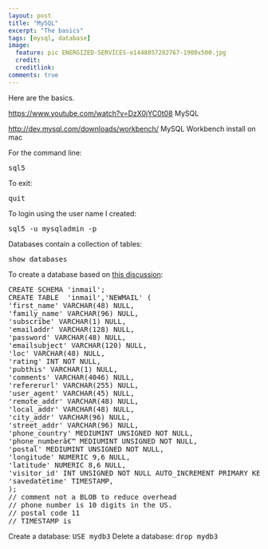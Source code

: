 ```yaml
---
layout: post
title: "MySQL"
excerpt: "The basics"
tags: [mysql, database]
image:
  feature: pic ENERGIZED-SERVICES-e1448057282767-1900x500.jpg
  credit: 
  creditlink: 
comments: true
---
```


Here are the basics.

https://www.youtube.com/watch?v=DzX0jYC0t08
MySQL

http://dev.mysql.com/downloads/workbench/
MySQL Workbench install on mac

For the command line:

<tt>sql5</tt>

To exit:

<tt>quit</tt>

To login using the user name I created:

<tt>sql5 -u mysqladmin -p</tt>

Databases contain a collection of tables:

<tt>show databases</tt>

To create a database based on
<a target="_blank" href="http://stackoverflow.com/questions/20958/list-of-standard-lengths-for-database-fields"> this discussion</a>:

<pre>
CREATE SCHEMA 'inmail';
CREATE TABLE  'inmail','NEWMAIL' (
'first_name' VARCHAR(48) NULL,
'family_name' VARCHAR(96) NULL,
'subscribe' VARCHAR(1) NULL,
'emailaddr' VARCHAR(128) NULL,
'password' VARCHAR(48) NULL,
'emailsubject' VARCHAR(120) NULL,
'loc' VARCHAR(48) NULL,
'rating' INT NOT NULL,
'pubthis' VARCHAR(1) NULL,
'comments' VARCHAR(4046) NULL,
'refererurl' VARCHAR(255) NULL,
'user_agent' VARCHAR(45) NULL,
'remote_addr' VARCHAR(48) NULL,
'local_addr' VARCHAR(48) NULL,
'city_addr' VARCHAR(96) NULL,
'street_addr' VARCHAR(96) NULL,
'phone_country' MEDIUMINT UNSIGNED NOT NULL,
'phone_numberâ€™ MEDIUMINT UNSIGNED NOT NULL,
'postal' MEDIUMINT UNSIGNED NOT NULL,
'longitude' NUMERIC 9,6 NULL,
'latitude' NUMERIC 8,6 NULL,
'visitor_id' INT UNSIGNED NOT NULL AUTO_INCREMENT PRIMARY KEY);
'savedatetime' TIMESTAMP,
);
// comment not a BLOB to reduce overhead
// phone number is 10 digits in the US.
// postal code 11
// TIMESTAMP is 
</pre>
Create a database:
<tt>USE mydb3</tt>
Delete a database:
<tt>drop mydb3</tt>


